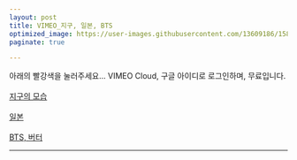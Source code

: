 ```yaml
---
layout: post
title: VIMEO_지구, 일본, BTS
optimized_image: https://user-images.githubusercontent.com/13609186/158834973-01225e66-bf87-4809-9d2b-02733fe76f23.jpg
paginate: true

---
```


아래의 빨강색을 눌러주세요...
VIMEO Cloud, 구글 아이디로 로그인하며, 무료입니다. <br> <br>
[지구의 모습](https://player.vimeo.com/video/45878034?h=fa107961d3) <br> <br>
[일본](https://player.vimeo.com/video/245118304?portrait=0) <br> <br>
[BTS, 버터](https://w.soundcloud.com/player/?url=https%3A//api.soundcloud.com/tracks/1116388588&auto_play=false&hide_related=false&show_comments=true&show_user=true&show_reposts=false&visual=true%22%3E%3C/iframe%3E)

---
